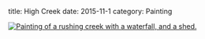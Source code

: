 title: High Creek
date: 2015-11-1
category: Painting

<a href="/images/paintings/November_1_2015-High_Creek.jpg"><img src="/images/paintings/small-November_1_2015-High_Creek.jpg" alt="Painting of a rushing creek with a waterfall, and a shed." class="center" /></a>

